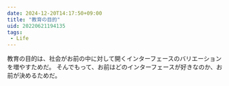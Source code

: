 ```yaml
---
date: 2024-12-20T14:17:50+09:00
title: "教育の目的"
uid: 20220621194135
tags:
 - Life
---
```


教育の目的は、社会がお前の中に対して開くインターフェースのバリエーションを増やすためだ。
そんでもって、お前はどのインターフェースが好きなのか、お前が決めるためだ。